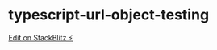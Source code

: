 # typescript-url-object-testing

[Edit on StackBlitz ⚡️](https://stackblitz.com/edit/typescript-url-object-testing)